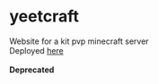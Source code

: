 # yeetcraft
Website for a kit pvp minecraft server  
Deployed [here](https://yeetcraft.netlify.app/)
</br>
</br>
**Deprecated** 

